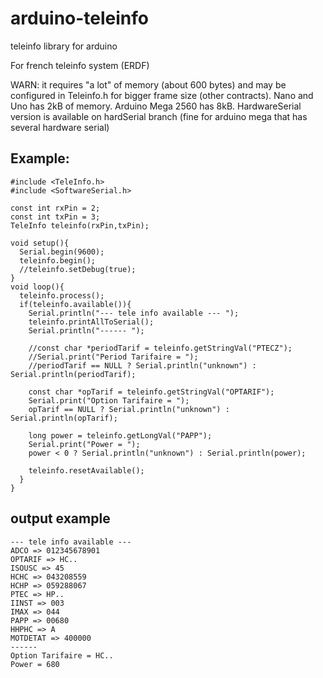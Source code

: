 # arduino-teleinfo
teleinfo library for arduino 

For french teleinfo system (ERDF)

WARN: it requires "a lot" of memory (about 600 bytes) and may be configured in Teleinfo.h for bigger frame size (other contracts). Nano and Uno has 2kB of memory. Arduino Mega 2560 has 8kB.
HardwareSerial version is available on hardSerial branch (fine for arduino mega that has several hardware serial)


## Example: 

    #include <TeleInfo.h>
    #include <SoftwareSerial.h>

    const int rxPin = 2;
    const int txPin = 3;
    TeleInfo teleinfo(rxPin,txPin);

    void setup(){
      Serial.begin(9600);
      teleinfo.begin();
      //teleinfo.setDebug(true);
    }
    void loop(){
      teleinfo.process();
      if(teleinfo.available()){
        Serial.println("--- tele info available --- ");
        teleinfo.printAllToSerial();
        Serial.println("------ ");
        
        //const char *periodTarif = teleinfo.getStringVal("PTECZ");
        //Serial.print("Period Tarifaire = ");
        //periodTarif == NULL ? Serial.println("unknown") : Serial.println(periodTarif);
        
        const char *opTarif = teleinfo.getStringVal("OPTARIF");
        Serial.print("Option Tarifaire = ");
        opTarif == NULL ? Serial.println("unknown") : Serial.println(opTarif);
        
        long power = teleinfo.getLongVal("PAPP");
        Serial.print("Power = ");
        power < 0 ? Serial.println("unknown") : Serial.println(power);
        
        teleinfo.resetAvailable();
      }    
    }
    
## output example

    --- tele info available --- 
    ADCO => 012345678901
    OPTARIF => HC..
    ISOUSC => 45
    HCHC => 043208559
    HCHP => 059288067
    PTEC => HP..
    IINST => 003
    IMAX => 044
    PAPP => 00680
    HHPHC => A
    MOTDETAT => 400000
    ------ 
    Option Tarifaire = HC..
    Power = 680

